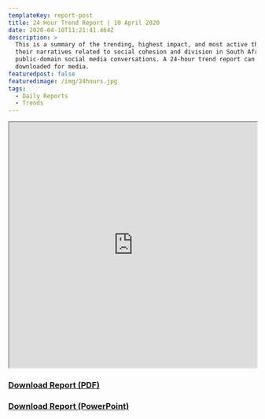```yaml
---
templateKey: report-post
title: 24 Hour Trend Report | 10 April 2020
date: 2020-04-10T11:21:41.464Z
description: >
  This is a summary of the trending, highest impact, and most active themes and
  their narratives related to social cohesion and division in South African
  public-domain social media conversations. A 24-hour trend report can be
  downloaded for media.
featuredpost: false
featuredimage: /img/24hours.jpg
tags:
  - Daily Reports
  - Trends
---
```

<iframe src="https://drive.google.com/file/d/1WnObDwKG0YcB_vxVqpEevJ85Z_MxdpXi/preview" width="100%" height="500"></iframe>
<a href="https://drive.google.com/u/0/uc?id=1WnObDwKG0YcB_vxVqpEevJ85Z_MxdpXi&export=download" target="blank"><h3><strong>Download Report (PDF)</h3></strong></a><a href="https://docs.google.com/presentation/d/1MYJqpv-IMRG9pWvQuf-78-dBAhx9X1J9DpM-q1d9cAU/edit?usp=sharing" target="blank"><h3><strong>Download Report (PowerPoint)</h3></strong></a>